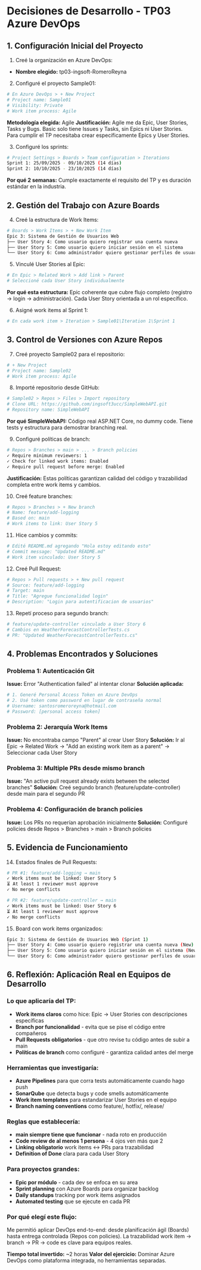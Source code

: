 # Decisiones de Desarrollo - TP03 Azure DevOps

## 1. Configuración Inicial del Proyecto

1) Creé la organización en Azure DevOps:
- **Nombre elegido:** tp03-ingsoft-RomeroReyna

2) Configuré el proyecto Sample01:
```bash
# En Azure DevOps > + New Project
# Project name: Sample01
# Visibility: Private
# Work item process: Agile
```

**Metodología elegida:** Agile
**Justificación:** Agile me da Epic, User Stories, Tasks y Bugs. Basic solo tiene Issues y Tasks, sin Epics ni User Stories. Para cumplir el TP necesitaba crear específicamente Epics y User Stories.

3) Configuré los sprints:
```bash
# Project Settings > Boards > Team configuration > Iterations
Sprint 1: 25/09/2025 - 09/10/2025 (14 días)
Sprint 2: 10/10/2025 - 23/10/2025 (14 días)
```

**Por qué 2 semanas:** Cumple exactamente el requisito del TP y es duración estándar en la industria.

## 2. Gestión del Trabajo con Azure Boards

4) Creé la estructura de Work Items:
```bash
# Boards > Work Items > + New Work Item
Epic 3: Sistema de Gestión de Usuarios Web
├── User Story 4: Como usuario quiero registrar una cuenta nueva
├── User Story 5: Como usuario quiero iniciar sesión en el sistema  
└── User Story 6: Como administrador quiero gestionar perfiles de usuarios
```

5) Vinculé User Stories al Epic:
```bash
# En Epic > Related Work > Add link > Parent
# Seleccioné cada User Story individualmente
```

**Por qué esta estructura:** Epic coherente que cubre flujo completo (registro → login → administración). Cada User Story orientada a un rol específico.

6) Asigné work items al Sprint 1:
```bash
# En cada work item > Iteration > Sample01\Iteration 1\Sprint 1
```

## 3. Control de Versiones con Azure Repos

7) Creé proyecto Sample02 para el repositorio:
```bash
# + New Project
# Project name: Sample02
# Work item process: Agile
```

8) Importé repositorio desde GitHub:
```bash
# Sample02 > Repos > Files > Import repository
# Clone URL: https://github.com/ingsoft3ucc/SimpleWebAPI.git
# Repository name: SimpleWebAPI
```

**Por qué SimpleWebAPI:** Código real ASP.NET Core, no dummy code. Tiene tests y estructura para demostrar branching real.

9) Configuré políticas de branch:
```bash
# Repos > Branches > main > ... > Branch policies
✓ Require minimum reviewers: 1
✓ Check for linked work items: Enabled  
✓ Require pull request before merge: Enabled
```

**Justificación:** Estas políticas garantizan calidad del código y trazabilidad completa entre work items y cambios.

10) Creé feature branches:
```bash
# Repos > Branches > + New branch
# Name: feature/add-logging
# Based on: main
# Work items to link: User Story 5
```

11) Hice cambios y commits:
```bash
# Edité README.md agregando "Hola estoy editando esto"
# Commit message: "Updated README.md"
# Work item vinculado: User Story 5
```

12) Creé Pull Request:
```bash
# Repos > Pull requests > + New pull request
# Source: feature/add-logging
# Target: main
# Title: "Agregue funcionalidad login"
# Description: "Login para autentificacion de usuarios"
```

13) Repetí proceso para segundo branch:
```bash
# feature/update-controller vinculado a User Story 6
# Cambios en WeatherForecastControllerTests.cs
# PR: "Updated WeatherForecastControllerTests.cs"
```

## 4. Problemas Encontrados y Soluciones

### Problema 1: Autenticación Git
**Issue:** Error "Authentication failed" al intentar clonar
**Solución aplicada:**
```bash
# 1. Generé Personal Access Token en Azure DevOps
# 2. Usé token como password en lugar de contraseña normal
# Username: santosromeroreyna@hotmail.com
# Password: [personal access token]
```

### Problema 2: Jerarquía Work Items  
**Issue:** No encontraba campo "Parent" al crear User Story
**Solución:** Ir al Epic → Related Work → "Add an existing work item as a parent" → Seleccionar cada User Story

### Problema 3: Multiple PRs desde mismo branch
**Issue:** "An active pull request already exists between the selected branches"
**Solución:** Creé segundo branch (feature/update-controller) desde main para el segundo PR

### Problema 4: Configuración de branch policies
**Issue:** Los PRs no requerían aprobación inicialmente
**Solución:** Configuré policies desde Repos > Branches > main > Branch policies

## 5. Evidencia de Funcionamiento

14) Estados finales de Pull Requests:
```bash
# PR #1: feature/add-logging → main
✓ Work items must be linked: User Story 5
⏳ At least 1 reviewer must approve
✓ No merge conflicts

# PR #2: feature/update-controller → main  
✓ Work items must be linked: User Story 6
⏳ At least 1 reviewer must approve
✓ No merge conflicts
```

15) Board con work items organizados:
```bash
Epic 3: Sistema de Gestión de Usuarios Web (Sprint 1)
├── User Story 4: Como usuario quiero registrar una cuenta nueva (New)
├── User Story 5: Como usuario quiero iniciar sesión en el sistema (New)  
└── User Story 6: Como administrador quiero gestionar perfiles de usuarios (New)
```

## 6. Reflexión: Aplicación Real en Equipos de Desarrollo

### Lo que aplicaría del TP:
- **Work items claros** como hice: Epic → User Stories con descripciones específicas
- **Branch por funcionalidad** - evita que se pise el código entre compañeros  
- **Pull Requests obligatorios** - que otro revise tu código antes de subir a main
- **Políticas de branch** como configuré - garantiza calidad antes del merge

### Herramientas que investigaría:
- **Azure Pipelines** para que corra tests automáticamente cuando hago push
- **SonarQube** que detecta bugs y code smells automáticamente
- **Work item templates** para estandarizar User Stories en el equipo
- **Branch naming conventions** como feature/, hotfix/, release/

### Reglas que establecería:
- **main siempre tiene que funcionar** - nada roto en producción
- **Code review de al menos 1 persona** - 4 ojos ven más que 2
- **Linking obligatorio** work items ↔ PRs para trazabilidad
- **Definition of Done** clara para cada User Story

### Para proyectos grandes:
- **Epic por módulo** - cada dev se enfoca en su area
- **Sprint planning** con Azure Boards para organizar backlog
- **Daily standups** tracking por work items asignados
- **Automated testing** que se ejecute en cada PR

### Por qué elegí este flujo:
Me permitió aplicar DevOps end-to-end: desde planificación ágil (Boards) hasta entrega controlada (Repos con policies). La trazabilidad work item → branch → PR → code es clave para equipos reales.

**Tiempo total invertido:** ~2 horas
**Valor del ejercicio:** Dominar Azure DevOps como plataforma integrada, no herramientas separadas.
